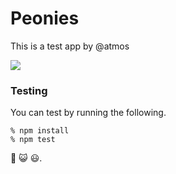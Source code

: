 # Peonies

This is a test app by @atmos

![](https://cloud.githubusercontent.com/assets/38/7949418/88e29856-0942-11e5-98b0-17d37dae54e3.jpg)

### Testing

You can test by running the following.
    
    % npm install
    % npm test

:revolving_hearts: :smiley_cat: :smiley:.
